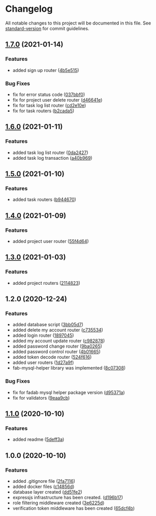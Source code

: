 # Changelog

All notable changes to this project will be documented in this file. See [standard-version](https://github.com/conventional-changelog/standard-version) for commit guidelines.

## [1.7.0](https://github.com/ismetkizgin/cl-serve/compare/v1.6.0...v1.7.0) (2021-01-14)


### Features

* added sign up router ([4b5e515](https://github.com/ismetkizgin/cl-serve/commit/4b5e515bb599cbf61dba67aaae25163f4a4bc9d5))


### Bug Fixes

* fix for error status code ([037bbf0](https://github.com/ismetkizgin/cl-serve/commit/037bbf06940726e43654043d735b3c8b36916441))
* fix for project user delete router ([d46641e](https://github.com/ismetkizgin/cl-serve/commit/d46641e810b7077e82b5c243b2756cf36b19cb17))
* fix for task log list router ([cd2e10e](https://github.com/ismetkizgin/cl-serve/commit/cd2e10e4681a1b373f729c4b2fb3cc2b062e8c02))
* fix for task routers ([b2cada5](https://github.com/ismetkizgin/cl-serve/commit/b2cada58bbef70230b596f80fff15fd849d29943))

## [1.6.0](https://github.com/ismetkizgin/cl-serve/compare/v1.5.0...v1.6.0) (2021-01-11)


### Features

* added task log list router ([0da2427](https://github.com/ismetkizgin/cl-serve/commit/0da242757072189fdd00ec8789d53e409b233400))
* added task log transaction ([a40b969](https://github.com/ismetkizgin/cl-serve/commit/a40b96968a3a40c2bb9b59ee7e207eef1309c2b3))

## [1.5.0](https://github.com/ismetkizgin/cl-serve/compare/v1.4.0...v1.5.0) (2021-01-10)


### Features

* added task routers ([b944670](https://github.com/ismetkizgin/cl-serve/commit/b944670f4bbc0e16d09641cb979d55af2b3c3118))

## [1.4.0](https://github.com/ismetkizgin/cl-serve/compare/v1.3.0...v1.4.0) (2021-01-09)


### Features

* added project user router ([55f4d64](https://github.com/ismetkizgin/cl-serve/commit/55f4d64a1f01f7e16581042e70c0313670fda76a))

## [1.3.0](https://github.com/ismetkizgin/cl-serve/compare/v1.2.0...v1.3.0) (2021-01-03)


### Features

* added project routers ([2114823](https://github.com/ismetkizgin/cl-serve/commit/211482363d503d0271a1403ea4109a6136ef90ac))

## 1.2.0 (2020-12-24)


### Features

* added database script ([3bb05d7](https://github.com/ismetkizgin/cl-serve/commit/3bb05d7a536fc22d85719ceb883ac6f8cf63db37))
* added delete my account router ([c735534](https://github.com/ismetkizgin/cl-serve/commit/c735534726067edb19e6b014ef2589345cd7d58c))
* added login router ([1897045](https://github.com/ismetkizgin/cl-serve/commit/1897045a6549fcd4bb207a6133b25a32ee954660))
* added my account update router ([c982878](https://github.com/ismetkizgin/cl-serve/commit/c9828782ea49756f71e3c4ee745d1a809eebf47c))
* added password change router ([9ba0265](https://github.com/ismetkizgin/cl-serve/commit/9ba0265513f184f18c4e18d0b2fa509c73df07bc))
* added password control router ([4b01665](https://github.com/ismetkizgin/cl-serve/commit/4b0166535d8057aa64515857f9a830998541b096))
* added token decode router ([524f616](https://github.com/ismetkizgin/cl-serve/commit/524f6162bbc38270aa3f2736a0b3ad9c4bd0327c))
* added user routers ([1d27a9f](https://github.com/ismetkizgin/cl-serve/commit/1d27a9f0ac334ef0c19e1a27169080822cca2217))
* fab-mysql-helper library was implemented ([8c07308](https://github.com/ismetkizgin/cl-serve/commit/8c073089922323d14c210a6950e5ab9816c8270d))


### Bug Fixes

* fix for fadab mysql helper package version ([d95371a](https://github.com/ismetkizgin/cl-serve/commit/d95371a5910f47d05d421ff58f73f5593a1d97b9))
* fix for validators ([9eaa9cb](https://github.com/ismetkizgin/cl-serve/commit/9eaa9cb28fabaca6c112e3c9ff41ba5e730fdee8))

## [1.1.0](https://github.com/ismetkizgin/cl-serve/compare/v1.0.0...v1.1.0) (2020-10-10)


### Features

* added readme ([5deff3a](https://github.com/ismetkizgin/cl-serve/commit/5deff3abedda678b619af1bfd3b742b79e4aa2b5))

## 1.0.0 (2020-10-10)


### Features

* added .gitignore file ([2fa7116](https://github.com/ismetkizgin/cl-serve/commit/2fa71168510d2b80139ef65ec5fa6e94639a0c19))
* added docker files ([c14856d](https://github.com/ismetkizgin/cl-serve/commit/c14856d26e05133bbd2f4a71063d8e988b7ba0ac))
* database layer created ([dd51fe2](https://github.com/ismetkizgin/cl-serve/commit/dd51fe2f63993fe160bdbde299f872ed28a92c66))
* expressjs infrastructure has been created. ([d196b17](https://github.com/ismetkizgin/cl-serve/commit/d196b17495142284d47d7a291774182376d145bf))
* role filtering middleware created ([3e6225d](https://github.com/ismetkizgin/cl-serve/commit/3e6225dd7cbd70342436c1040086a31a6c816d91))
* verification token middleware has been created ([65dcf4b](https://github.com/ismetkizgin/cl-serve/commit/65dcf4b0b96c596912672e9bba65beaef51c7c76))
